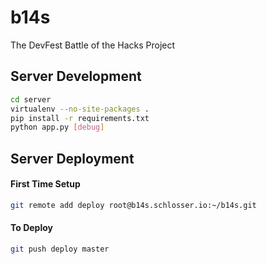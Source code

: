 # b14s
The DevFest Battle of the Hacks Project

## Server Development

```bash
cd server
virtualenv --no-site-packages .
pip install -r requirements.txt
python app.py [debug]
```

## Server Deployment

#### First Time Setup

```bash
git remote add deploy root@b14s.schlosser.io:~/b14s.git
```

#### To Deploy

```bash
git push deploy master
```

